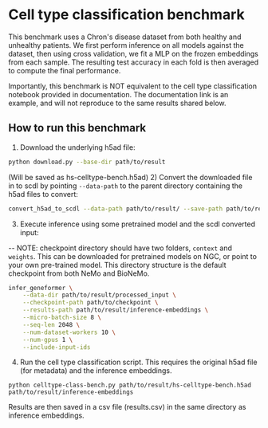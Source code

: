 # Cell type classification benchmark

This benchmark uses a Chron's disease dataset from both healthy and unhealthy patients. We first perform inference on all models against the dataset, then using cross validation, we fit a MLP on the frozen embeddings from each sample. The resulting test accuracy in each fold is then averaged to compute the final performance.

Importantly, this benchmark is NOT equivalent to the cell type classification notebook provided in documentation. The documentation link is an example, and will not reproduce to the same results shared below.

## How to run this benchmark

1) Download the underlying h5ad file:
```bash
python download.py --base-dir path/to/result
```
(Will be saved as hs-celltype-bench.h5ad)
2) Convert the downloaded file in to scdl by pointing `--data-path` to the parent directory containing the h5ad files to convert:
```bash
convert_h5ad_to_scdl --data-path path/to/result/ --save-path path/to/result/processed_input
```
3) Execute inference using some pretrained model and the scdl converted input:

-- NOTE: checkpoint directory should have two folders, `context` and `weights`. This can be downloaded for pretrained models on NGC, or point to your own pre-trained model. This directory structure is the default checkpoint from both NeMo and BioNeMo.

```bash
infer_geneformer \
    --data-dir path/to/result/processed_input \
    --checkpoint-path path/to/checkpoint \
    --results-path path/to/result/inference-embeddings \
    --micro-batch-size 8 \
    --seq-len 2048 \
    --num-dataset-workers 10 \
    --num-gpus 1 \
    --include-input-ids
```

4) Run the cell type classification script. This requires the original h5ad file (for metadata) and the inference embeddings.

```
python celltype-class-bench.py path/to/result/hs-celltype-bench.h5ad path/to/result/inference-embeddings
```

Results are then saved in a csv file (results.csv) in the same directory as inference embeddings.
